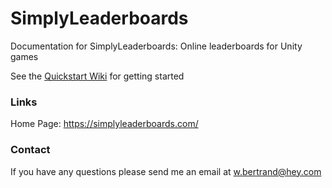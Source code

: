 # SimplyLeaderboards
Documentation for SimplyLeaderboards: Online leaderboards for Unity games

See the [Quickstart Wiki](https://github.com/williambertrand/SimplyLeaderboards/wiki/Quick-Start) for getting started


### Links
Home Page: https://simplyleaderboards.com/

### Contact
If you have any questions please send me an email at w.bertrand@hey.com
